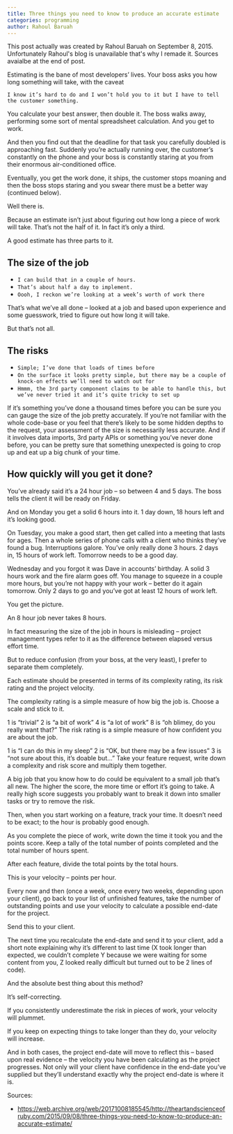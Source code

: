 ```yaml
---
title: Three things you need to know to produce an accurate estimate
categories: programming
author: Rahoul Baruah
---
```

This post actually was created by Rahoul Baruah on September 8, 2015. Unfortunately Rahoul's blog is unavailable that's why I remade it. Sources avaialbe at the end of post.

Estimating is the bane of most developers’ lives. Your boss asks you how long something will take, with the caveat

`I know it’s hard to do and I won’t hold you to it but I have to tell the customer something.`

You calculate your best answer, then double it. The boss walks away, performing some sort of mental spreadsheet calculation. And you get to work.

And then you find out that the deadline for that task you carefully doubled is approaching fast. Suddenly you’re actually running over, the customer’s constantly on the phone and your boss is constantly staring at you from their enormous air-conditioned office.

Eventually, you get the work done, it ships, the customer stops moaning and then the boss stops staring and you swear there must be a better way (continued below).

Well there is.

Because an estimate isn’t just about figuring out how long a piece of work will take. That’s not the half of it. In fact it’s only a third.

A good estimate has three parts to it.


## The size of the job
 * `I can build that in a couple of hours.`
 * `That’s about half a day to implement.`
 * `Oooh, I reckon we’re looking at a week’s worth of work there`

That’s what we’ve all done – looked at a job and based upon experience and some guesswork, tried to figure out how long it will take.

But that’s not all.

## The risks
 * `Simple; I’ve done that loads of times before`
 * `On the surface it looks pretty simple, but there may be a couple of knock-on effects we’ll need to watch out for`
 * `Hmmm, the 3rd party component claims to be able to handle this, but we’ve never tried it and it’s quite tricky to set up`

If it’s something you’ve done a thousand times before you can be sure you can gauge the size of the job pretty accurately. If you’re not familiar with the whole code-base or you feel that there’s likely to be some hidden depths to the request, your assessment of the size is necessarily less accurate. And if it involves data imports, 3rd party APIs or something you’ve never done before, you can be pretty sure that something unexpected is going to crop up and eat up a big chunk of your time.

## How quickly will you get it done?

You’ve already said it’s a 24 hour job – so between 4 and 5 days. The boss tells the client it will be ready on Friday.

And on Monday you get a solid 6 hours into it. 1 day down, 18 hours left and it’s looking good.

On Tuesday, you make a good start, then get called into a meeting that lasts for ages. Then a whole series of phone calls with a client who thinks they’ve found a bug. Interruptions galore. You’ve only really done 3 hours. 2 days in, 15 hours of work left. Tomorrow needs to be a good day.

Wednesday and you forgot it was Dave in accounts’ birthday. A solid 3 hours work and the fire alarm goes off. You manage to squeeze in a couple more hours, but you’re not happy with your work – better do it again tomorrow. Only 2 days to go and you’ve got at least 12 hours of work left.

You get the picture.

An 8 hour job never takes 8 hours.

In fact measuring the size of the job in hours is misleading – project management types refer to it as the difference between elapsed versus effort time.

But to reduce confusion (from your boss, at the very least), I prefer to separate them completely.

Each estimate should be presented in terms of its complexity rating, its risk rating and the project velocity.

The complexity rating is a simple measure of how big the job is. Choose a scale and stick to it.

1 is “trivial”
2 is “a bit of work”
4 is “a lot of work”
8 is “oh blimey, do you really want that?”
The risk rating is a simple measure of how confident you are about the job.

1 is “I can do this in my sleep”
2 is “OK, but there may be a few issues”
3 is “not sure about this, it’s doable but…”
Take your feature request, write down a complexity and risk score and multiply them together.

A big job that you know how to do could be equivalent to a small job that’s all new. The higher the score, the more time or effort it’s going to take. A really high score suggests you probably want to break it down into smaller tasks or try to remove the risk.

Then, when you start working on a feature, track your time. It doesn’t need to be exact; to the hour is probably good enough.

As you complete the piece of work, write down the time it took you and the points score. Keep a tally of the total number of points completed and the total number of hours spent.

After each feature, divide the total points by the total hours.

This is your velocity – points per hour.

Every now and then (once a week, once every two weeks, depending upon your client), go back to your list of unfinished features, take the number of outstanding points and use your velocity to calculate a possible end-date for the project.

Send this to your client.

The next time you recalculate the end-date and send it to your client, add a short note explaining why it’s different to last time (X took longer than expected, we couldn’t complete Y because we were waiting for some content from you, Z looked really difficult but turned out to be 2 lines of code).

And the absolute best thing about this method?

It’s self-correcting.

If you consistently underestimate the risk in pieces of work, your velocity will plummet.

If you keep on expecting things to take longer than they do, your velocity will increase.

And in both cases, the project end-date will move to reflect this – based upon real evidence – the velocity you have been calculating as the project progresses. Not only will your client have confidence in the end-date you’ve supplied but they’ll understand exactly why the project end-date is where it is.

Sources: 
 * https://web.archive.org/web/20171008185545/http://theartandscienceofruby.com/2015/09/08/three-things-you-need-to-know-to-produce-an-accurate-estimate/